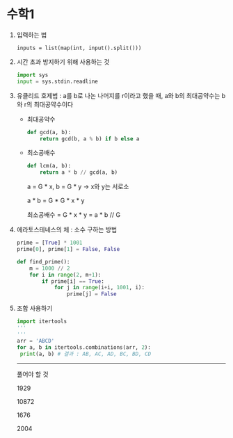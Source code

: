 # 수학1

1. 입력하는 법

   `inputs = list(map(int, input().split()))`

2. 시간 초과 방지하기 위해 사용하는 것

   ```python
   import sys
   input = sys.stdin.readline
   ```

3. 유클리드 호제법 : a를 b로 나논 나머지를 r이라고 했을 때, a와 b의 최대공약수는 b와 r의 최대공약수이다

   * 최대공약수

     ```python
     def gcd(a, b):
         return gcd(b, a % b) if b else a
     ```

   * 최소공배수

     ```python
     def lcm(a, b):
         return a * b // gcd(a, b)
     ```

     a = G * x, b = G * y -> x와 y는 서로소

     a * b = G * G * x * y

     최소공배수 = G * x * y = a * b // G

4. 에라토스테네스의 체 : 소수 구하는 방법

   ```python
   prime = [True] * 1001
   prime[0], prime[1] = False, False
   
   def find_prime():
       m = 1000 // 2
       for i in range(2, m+1):
           if prime[i] == True:
               for j in range(i+i, 1001, i):
                   prime[j] = False
   ```

5. 조합 사용하기

   ```python
   import itertools
   '''
   '''
   arr = 'ABCD'
   for a, b in itertools.combinations(arr, 2):
   	print(a, b) # 결과 : AB, AC, AD, BC, BD, CD
   ```

   ------
   
   풀어야 할 것
   
   1929
   
   10872
   
   1676
   
   2004

